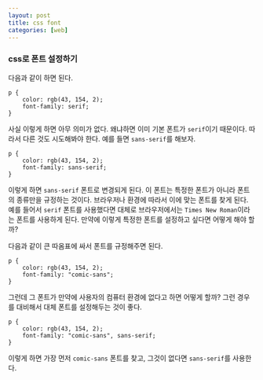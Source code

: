 ```yaml
---
layout: post
title: css font
categories: [web]
---
```


### css로 폰트 설정하기

다음과 같이 하면 된다.

```
p {
	color: rgb(43, 154, 2);
	font-family: serif;
}
```

사실 이렇게 하면 아무 의미가 없다. 왜냐하면 이미 기본 폰트가 `serif`이기 때문이다. 따라서 다른 것도 시도해봐야 한다. 예를 들면 `sans-serif`를 해보자.

```
p {
	color: rgb(43, 154, 2);
	font-family: sans-serif;
}
```

이렇게 하면 `sans-serif` 폰트로 변경되게 된다. 이 폰트는 특정한 폰트가 아니라 폰트의 종류만을 규정하는 것이다. 브라우저나 환경에 따라서 이에 맞는 폰트를 찾게 된다. 예를 들어서 `serif` 폰트를 사용했다면 대체로 브라우저에서는 `Times New Roman`이라는 폰트를 사용하게 된다. 만약에 이렇게 특정한 폰트를 설정하고 싶다면 어떻게 해야 할까?

다음과 같이 큰 따옴표에 싸서 폰트를 규정해주면 된다.


```
p {
	color: rgb(43, 154, 2);
	font-family: "comic-sans";
}
```

그런데 그 폰트가 만약에 사용자의 컴퓨터 환경에 없다고 하면 어떻게 할까? 그런 경우를 대비해서 대체 폰트를 설정해두는 것이 좋다.

```
p {
	color: rgb(43, 154, 2);
	font-family: "comic-sans", sans-serif;
}
```

이렇게 하면 가장 먼저 `comic-sans` 폰트를 찾고, 그것이 없다면 `sans-serif`를 사용한다.
